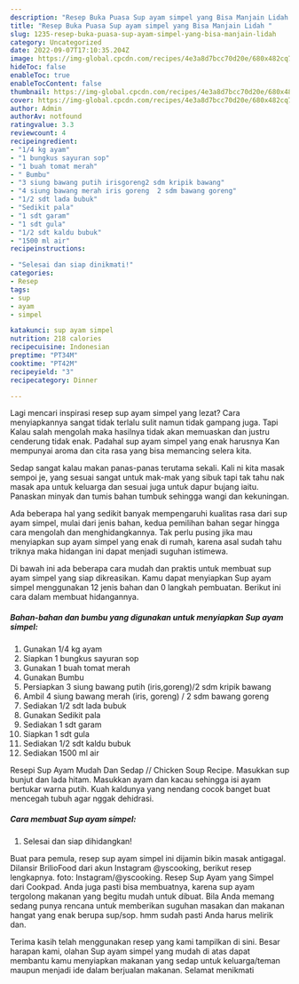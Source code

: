 ```yaml
---
description: "Resep Buka Puasa Sup ayam simpel yang Bisa Manjain Lidah "
title: "Resep Buka Puasa Sup ayam simpel yang Bisa Manjain Lidah "
slug: 1235-resep-buka-puasa-sup-ayam-simpel-yang-bisa-manjain-lidah
category: Uncategorized
date: 2022-09-07T17:10:35.204Z
image: https://img-global.cpcdn.com/recipes/4e3a8d7bcc70d20e/680x482cq70/sup-ayam-simpel-foto-resep-utama.jpg
hideToc: false
enableToc: true
enableTocContent: false
thumbnail: https://img-global.cpcdn.com/recipes/4e3a8d7bcc70d20e/680x482cq70/sup-ayam-simpel-foto-resep-utama.jpg
cover: https://img-global.cpcdn.com/recipes/4e3a8d7bcc70d20e/680x482cq70/sup-ayam-simpel-foto-resep-utama.jpg
author: Admin
authorAv: notfound
ratingvalue: 3.3
reviewcount: 4
recipeingredient:
- "1/4 kg ayam"
- "1 bungkus sayuran sop"
- "1 buah tomat merah"
- " Bumbu"
- "3 siung bawang putih irisgoreng2 sdm kripik bawang"
- "4 siung bawang merah iris goreng  2 sdm bawang goreng"
- "1/2 sdt lada bubuk"
- "Sedikit pala"
- "1 sdt garam"
- "1 sdt gula"
- "1/2 sdt kaldu bubuk"
- "1500 ml air"
recipeinstructions:

- "Selesai dan siap dinikmati!"
categories:
- Resep
tags:
- sup
- ayam
- simpel

katakunci: sup ayam simpel 
nutrition: 218 calories
recipecuisine: Indonesian
preptime: "PT34M"
cooktime: "PT42M"
recipeyield: "3"
recipecategory: Dinner

---
```



Lagi mencari inspirasi resep sup ayam simpel yang lezat? Cara menyiapkannya sangat tidak terlalu sulit namun tidak gampang juga. Tapi Kalau salah mengolah maka hasilnya tidak akan memuaskan dan justru cenderung tidak enak. Padahal sup ayam simpel yang enak harusnya Kan mempunyai aroma dan cita rasa yang bisa memancing selera kita.


Sedap sangat kalau makan panas-panas terutama sekali. Kali ni kita masak sempoi je, yang sesuai sangat untuk mak-mak yang sibuk tapi tak tahu nak masak apa untuk keluarga dan sesuai juga untuk dapur bujang iaitu. Panaskan minyak dan tumis bahan tumbuk sehingga wangi dan kekuningan.

Ada beberapa hal yang sedikit banyak mempengaruhi kualitas rasa dari sup ayam simpel, mulai dari jenis bahan, kedua pemilihan bahan segar hingga cara mengolah dan menghidangkannya. Tak perlu pusing jika mau menyiapkan sup ayam simpel yang enak di rumah, karena asal sudah tahu triknya maka hidangan ini dapat menjadi suguhan istimewa.


Di bawah ini ada beberapa cara mudah dan praktis untuk membuat sup ayam simpel yang siap dikreasikan. Kamu dapat menyiapkan Sup ayam simpel menggunakan 12 jenis bahan dan 0 langkah pembuatan. Berikut ini cara dalam membuat hidangannya.

<!--inarticleads1-->

##### Bahan-bahan dan bumbu yang digunakan untuk menyiapkan Sup ayam simpel:

1. Gunakan 1/4 kg ayam
1. Siapkan 1 bungkus sayuran sop
1. Gunakan 1 buah tomat merah
1. Gunakan  Bumbu
1. Persiapkan 3 siung bawang putih (iris,goreng)/2 sdm kripik bawang
1. Ambil 4 siung bawang merah (iris, goreng) / 2 sdm bawang goreng
1. Sediakan 1/2 sdt lada bubuk
1. Gunakan Sedikit pala
1. Sediakan 1 sdt garam
1. Siapkan 1 sdt gula
1. Sediakan 1/2 sdt kaldu bubuk
1. Sediakan 1500 ml air


Resepi Sup Ayam Mudah Dan Sedap // Chicken Soup Recipe. Masukkan sup bunjut dan lada hitam. Masukkan ayam dan kacau sehingga isi ayam bertukar warna putih. Kuah kaldunya yang nendang cocok banget buat mencegah tubuh agar nggak dehidrasi. 

<!--inarticleads2-->

##### Cara membuat Sup ayam simpel:


1. Selesai dan siap dihidangkan!

Buat para pemula, resep sup ayam simpel ini dijamin bikin masak antigagal. Dilansir BrilioFood dari akun Instagram @yscooking, berikut resep lengkapnya. foto: Instagram/@yscooking. Resep Sup Ayam yang Simpel dari Cookpad. Anda juga pasti bisa membuatnya, karena sup ayam tergolong makanan yang begitu mudah untuk dibuat. Bila Anda memang sedang punya rencana untuk memberikan suguhan masakan dan makanan hangat yang enak berupa sup/sop. hmm sudah pasti Anda harus melirik dan. 

Terima kasih telah menggunakan resep yang kami tampilkan di sini. Besar harapan kami, olahan Sup ayam simpel yang mudah di atas dapat membantu kamu menyiapkan makanan yang sedap untuk keluarga/teman maupun menjadi ide dalam berjualan makanan. Selamat menikmati
